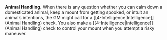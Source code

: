 **Animal Handling.** When there is any question whether you can calm down a domesticated animal, keep a mount from getting spooked, or intuit an animal’s intentions, the GM might call for a [[4-Intelligence|Intelligence]] (Animal Handling) check. You also make a [[4-Intelligence|Intelligence]] (Animal Handling) check to control your mount when you attempt a risky maneuver.